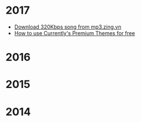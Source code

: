 # 2017
- [Download 320Kbps song from mp3.zing.vn](#download-320kbps-song-from-mp3-zing-vn)
- [How to use Currently's Premium Themes for free](#how-to-use-currentlys-premium-themes-for-free)

# 2016

# 2015

# 2014
